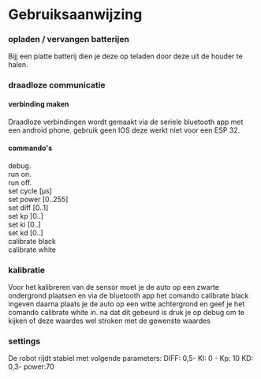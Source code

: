 # Gebruiksaanwijzing

### opladen / vervangen batterijen
Bijj een platte batterij dien je deze op teladen door deze uit de houder te halen.

### draadloze communicatie
#### verbinding maken
Draadloze verbindingen wordt gemaakt via de seriele bluetooth app met een android phone. gebruik geen IOS deze werkt niet voor een ESP 32.

#### commando's
debug.  
run on.  
run off.  
set cycle [µs]  
set power [0..255]  
set diff [0..1]  
set kp [0..]  
set ki [0..]  
set kd [0..]  
calibrate black  
calibrate white  

### kalibratie
Voor het kalibreren van de sensor moet je de auto op een zwarte ondergrond plaatsen en via de bluetooth app het comando calibrate black ingeven daarna plaats je de auto op een witte achtergrond en geef je het comando calibrate white in. na dat dit gebeurd is druk je op debug om te kijken of deze waardes wel stroken met de gewenste waardes

### settings
De robot rijdt stabiel met volgende parameters: DIFF: 0,5- KI: 0 - Kp: 10 KD: 0,3- power:70


